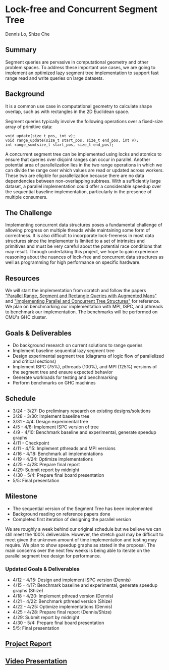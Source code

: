 # Lock-free and Concurrent Segment Tree
Dennis Lo, Shize Che

## Summary
Segment queries are pervasive in computational geometry and other problem spaces. To address these important use cases, we are going to implement an optimized lazy segment tree implementation to support fast range read and write queries on large datasets.

## Background
It is a common use case in computational geometry to calculate shape overlap, such as with rectangles in the 2D Euclidean space.

Segment queries typically involve the following operations over a fixed-size array of primitive data:
```
void update(size_t pos, int v);
void range_update(size_t start_pos, size_t end_pos, int v);
int range_sum(size_t start_pos, size_t end_pos);
```
A concurrent segment tree can be implemented using locks and atomics to ensure that queries over disjoint ranges can occur in parallel. Another potential area of parallelization lies in the two range operations in which we can divide the range over which values are read or updated across workers. These two are eligible for parallelization because there are no data dependencies between non-overlapping subtrees. With a sufficiently large dataset, a parallel implementation could offer a considerable speedup over the sequential baseline implementation, particularly in the presence of multiple consumers.

## The Challenge
Implementing concurrent data structures poses a fundamental challenge of allowing progress on multiple threads while maintaining some form of correctness. It is also difficult to incorporate lock-freeness in most data structures since the implementer is limited to a set of intrinsics and primitives and must be very careful about the potential race conditions that may result. Through undertaking this project, we hope to gain experience reasoning about the nuances of lock-free and concurrent data structures as well as programming for high performance on specific hardware.

## Resources
We will start the implementation from scratch and follow the papers ["Parallel Range, Segment and Rectangle Queries with Augmented Maps"](https://www.cs.cmu.edu/~yihans/papers/geometry.pdf) and ["Implementing Parallel and Concurrent Tree Structures"](https://www.cs.cmu.edu/~yihans/papers/tutorial.pdf) for reference. We plan on benchmarking our implementation with MPI, ISPC, and pthreads to benchmark our implementation. The benchmarks will be performed on CMU's GHC cluster.

## Goals & Deliverables
- Do background research on current solutions to range queries
- Implement baseline sequential lazy segment tree
- Design experimental segment tree (diagrams of logic flow of parallelized and critical sections)
- Implement ISPC (75%), pthreads (100%), and MPI (125%) versions of the segment tree and ensure expected behavior
- Generate workloads for testing and benchmarking
- Perform benchmarks on GHC machines

## Schedule
- 3/24 - 3/27: Do preliminary research on existing designs/solutions
- 3/28 - 3/30: Implement baseline tree
- 3/31 - 4/4: Design experimental tree
- 4/5 - 4/8: Implement ISPC version of tree
- 4/9 - 4/10: Benchmark baseline and experimental, generate speedup graphs
- 4/11 - Checkpoint
- 4/11 - 4/15: Implement pthreads and MPI versions
- 4/16 - 4/18: Benchmark all implementations
- 4/19 - 4/24: Optimize implementations
- 4/25 - 4/28: Prepare final report
- 4/29: Submit report by midnight
- 4/30 - 5/4: Prepare final board presentation
- 5/5: Final presentation

## Milestone
- The sequential version of the Segment Tree has been implemented
- Background reading on reference papers done
- Completed first iteration of designing the parallel version

We are roughly a week behind our original schedule but we believe we can still meet the 100% deliverable. However, the stretch goal may be difficult to meet given the unknown amount of time implementation and testing may require. We plan to show speedup graphs as stated in the proposal. The main concerns over the next few weeks is being able to iterate on the parallel segment tree design for performance. 

### Updated Goals & Deliverables
- 4/12 - 4/15: Design and implement ISPC version (Dennis)
- 4/15 - 4/17: Benchmark baseline and experimental, generate speedup graphs (Shize)
- 4/18 - 4/20: Implement pthread version (Dennis)
- 4/21 - 4/22: Benchmark pthread version (Shize)
- 4/22 - 4/25: Optimize implementations (Dennis)
- 4/25 - 4/28: Prepare final report (Dennis/Shize)
- 4/29: Submit report by midnight
- 4/30 - 5/4: Prepare final board presentation
- 5/5: Final presentation

## [Project Report](https://drive.google.com/file/d/11n-TKGaE6MF9pTd3f5nWDC2El2rUHoph/view?usp=sharing)
## [Video Presentation](https://drive.google.com/file/d/10MrCs9tRf7qya3JMK6J3gDEZtoARmCLG/view?usp=sharing)
